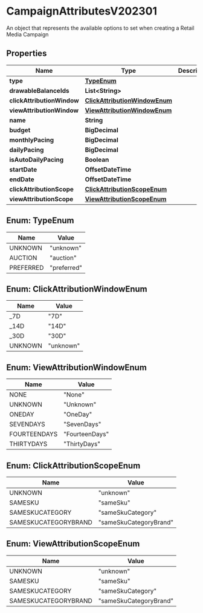 

# CampaignAttributesV202301

An object that represents the available options to set when creating a Retail Media Campaign

## Properties

Name | Type | Description | Notes
------------ | ------------- | ------------- | -------------
**type** | [**TypeEnum**](#TypeEnum) |  |  [optional]
**drawableBalanceIds** | **List&lt;String&gt;** |  |  [optional]
**clickAttributionWindow** | [**ClickAttributionWindowEnum**](#ClickAttributionWindowEnum) |  |  [optional]
**viewAttributionWindow** | [**ViewAttributionWindowEnum**](#ViewAttributionWindowEnum) |  |  [optional]
**name** | **String** |  | 
**budget** | **BigDecimal** |  |  [optional]
**monthlyPacing** | **BigDecimal** |  |  [optional]
**dailyPacing** | **BigDecimal** |  |  [optional]
**isAutoDailyPacing** | **Boolean** |  | 
**startDate** | **OffsetDateTime** |  | 
**endDate** | **OffsetDateTime** |  | 
**clickAttributionScope** | [**ClickAttributionScopeEnum**](#ClickAttributionScopeEnum) |  |  [optional]
**viewAttributionScope** | [**ViewAttributionScopeEnum**](#ViewAttributionScopeEnum) |  |  [optional]



## Enum: TypeEnum

Name | Value
---- | -----
UNKNOWN | &quot;unknown&quot;
AUCTION | &quot;auction&quot;
PREFERRED | &quot;preferred&quot;



## Enum: ClickAttributionWindowEnum

Name | Value
---- | -----
_7D | &quot;7D&quot;
_14D | &quot;14D&quot;
_30D | &quot;30D&quot;
UNKNOWN | &quot;unknown&quot;



## Enum: ViewAttributionWindowEnum

Name | Value
---- | -----
NONE | &quot;None&quot;
UNKNOWN | &quot;Unknown&quot;
ONEDAY | &quot;OneDay&quot;
SEVENDAYS | &quot;SevenDays&quot;
FOURTEENDAYS | &quot;FourteenDays&quot;
THIRTYDAYS | &quot;ThirtyDays&quot;



## Enum: ClickAttributionScopeEnum

Name | Value
---- | -----
UNKNOWN | &quot;unknown&quot;
SAMESKU | &quot;sameSku&quot;
SAMESKUCATEGORY | &quot;sameSkuCategory&quot;
SAMESKUCATEGORYBRAND | &quot;sameSkuCategoryBrand&quot;



## Enum: ViewAttributionScopeEnum

Name | Value
---- | -----
UNKNOWN | &quot;unknown&quot;
SAMESKU | &quot;sameSku&quot;
SAMESKUCATEGORY | &quot;sameSkuCategory&quot;
SAMESKUCATEGORYBRAND | &quot;sameSkuCategoryBrand&quot;



